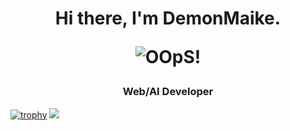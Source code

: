 <h1 align="center">Hi there, I'm DemonMaike.<p><img src='https://media0.giphy.com/media/8qXJTU5oEhQZO/giphy.gif?cid=6c09b952w8jluaeufcsab46ltzk5y4rbz55u53q8k3p1v06y&ep=v1_gifs_search&rid=giphy.gif&ct=g' alt='OOpS!'><p>
</h1>
<h3 align="center">Web/AI Developer</h3>

[![trophy](https://github-profile-trophy.vercel.app/?username=DemonMaike&theme=onedark)](https://github.com/ryo-ma/github-profile-trophy)
<img src='https://www.codewars.com/users/DemonMaike/badges/large'>


<!--
**DemonMaike/DemonMaike** is a ✨ _special_ ✨ repository because its `README.md` (this file) appears on your GitHub profile.

Here are some ideas to get you started:

- 🔭 I’m currently working on ...
- 🌱 I’m currently learning ...
- 👯 I’m looking to collaborate on ...
- 🤔 I’m looking for help with ...
- 💬 Ask me about ...
- 📫 How to reach me: ...
- 😄 Pronouns: ...
- ⚡ Fun fact: ...
-->
